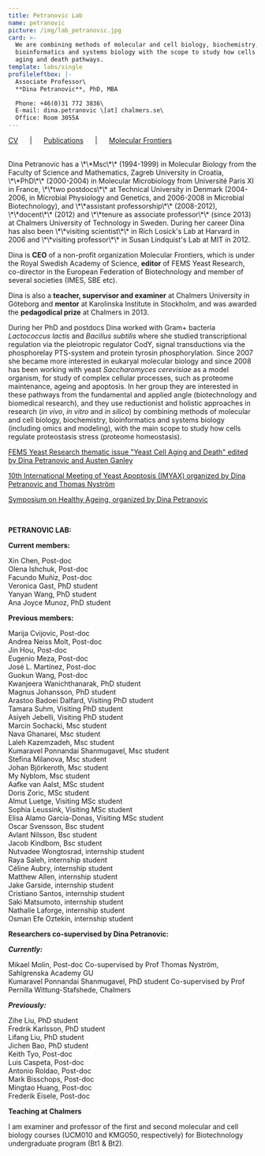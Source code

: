 ```yaml
---
title: Petranovic Lab
name: petranovic
picture: /img/lab_petranovic.jpg
card: >-
  We are combining methods of molecular and cell biology, biochemistry,
  bioinformatics and systems biology with the scope to study how cells regulate
  aging and death pathways.
template: labs/single
profileleftbox: |-
  Associate Professor\
  **Dina Petranovic**, PhD, MBA

  Phone: +46(0)31 772 3836\
  E-mail: dina.petranovic \[at] chalmers.se\
  Office: Room 3055A
---
```

[CV](/img/cv_dp1812.pdf) &nbsp;&nbsp;&nbsp;&nbsp; | &nbsp;&nbsp;&nbsp;&nbsp; [Publications](/img/pub_dp1812.pdf) &nbsp;&nbsp;&nbsp;&nbsp; | &nbsp;&nbsp;&nbsp;&nbsp; [Molecular Frontiers](http://www.molecularfrontiers.com/management-and-editorial-team)

<br/>
Dina Petranovic has a \*\*Msc\*\* (1994-1999) in Molecular Biology from the Faculty of Science and Mathematics, Zagreb University in Croatia, \*\*PhD\*\* (2000-2004) in Molecular Microbiology from Université Paris XI in France, \*\*two postdocs\*\* at Technical University in Denmark (2004-2006, in Microbial Physiology and Genetics, and 2006-2008 in Microbial Biotechnology), and \*\*assistant professorship\*\* (2008-2012), \*\*docent\*\* (2012) and \*\*tenure as associate professor\*\* (since 2013) at Chalmers University of Technology in Sweden. During her career Dina has also been \*\*visiting scientist\*\* in Rich Losick's Lab at Harvard in 2006 and \*\*visiting professor\*\* in Susan Lindquist's Lab at MIT in 2012.

Dina is **CEO** of a non-profit organization Molecular Frontiers, which is under the Royal Swedish Academy of Science, **editor** of FEMS Yeast Research, co-director in the European Federation of Biotechnology and member of several societies (IMES, SBE etc).

Dina is also a **teacher, supervisor and examiner** at Chalmers University in Göteborg and **mentor** at Karolinska Institute in Stockholm, and was awarded the **pedagodical prize** at Chalmers in 2013.

During her PhD and postdocs Dina worked with Gram+ bacteria _Lactococcus lactis_ and _Bacillus subtilis_ where she studied transcriptional regulation via the pleiotropic regulator CodY, signal transductions via the phosphorelay PTS-system and protein tyrosin phosphorylation. Since 2007 she became more interested in eukaryal molecular biology and since 2008 has been working with yeast _Saccharomyces cerevisiae_ as a model organism, for study of complex cellular processes, such as proteome maintenance, ageing and apoptosis. In her group they are interested in these pathways from the fundamental and applied angle (biotechnology and biomedical research), and they use reductionist and holistic approaches in research (_in vivo_, _in vitro_ and _in silico_) by combining methods of molecular and cell biology, biochemistry, bioinformatics and systems biology (including omics and modeling), with the main scope to study how cells regulate proteostasis stress (proteome homeostasis).

[FEMS Yeast Research thematic issue "Yeast Cell Aging and Death" edited by Dina Petranovic and Austen Ganley](https://onlinelibrary.wiley.com/toc/15671364/14/1)

[10th International Meeting of Yeast Apoptosis (IMYAX) organized by Dina Petranovic and Thomas Nyström](http://www.sysbio.se/imyaX/)

[Symposium on Healthy Ageing, organized by Dina Petranovic](http://www.chalmers.se/en/areas-of-advance/lifescience/events/Healthy-Ageing-Seminar/Pages/default.aspx)

<br/>

**PETRANOVIC LAB:**

**Current members:**

Xin Chen,  Post-doc\
Olena Ishchuk,  Post-doc\
Facundo Muñiz,  Post-doc\
Veronica Gast,  PhD student\
Yanyan Wang,  PhD student\
Ana Joyce Munoz,  PhD student

**Previous members:**

Marija Cvijovic, Post-doc\
Andrea Neiss Molt, Post-doc\
Jin Hou, Post-doc\
Eugenio Meza, Post-doc\
José L. Martínez, Post-doc\
Guokun Wang, Post-doc\
Kwanjeera Wanichthanarak,  PhD student\
Magnus Johansson,  PhD student\
Arastoo Badoei Dalfard, Visiting PhD student\
Tamara Suhm, Visiting PhD student\
Asiyeh Jebelli, Visiting PhD student\
Marcin Sochacki, Msc student\
Nava Ghanarei, Msc student\
Laleh Kazemzadeh, Msc student\
Kumaravel Ponnandai Shanmugavel, Msc student\
Stefina Milanova, Msc student\
Johan Björkeroth, Msc student\
My Nyblom, Msc student\
Aafke van Aalst,  MSc student\
Doris Zoric,  MSc student\
Almut Luetge, Visiting MSc student\
Sophia Leussink, Visiting MSc student\
Elisa Alamo Garcia-Donas, Visiting MSc student\
Oscar Svensson, Bsc student\
Avlant Nilsson, Bsc student\
Jacob Kindbom, Bsc student\
Nutvadee Wongtosrad, internship student\
Raya Saleh, internship student\
Céline Aubry, internship student\
Matthew Allen, internship student\
Jake Garside, internship student\
Cristiano Santos, internship student\
Saki Matsumoto, internship student\
Nathalie Laforge, internship student\
Osman Efe Oztekin, internship student

**Researchers co-supervised by Dina Petranovic:**

**_Currently:_**

Mikael Molin,  Post-doc
Co-supervised by Prof Thomas Nyström, Sahlgrenska Academy GU\
Kumaravel Ponnandai Shanmugavel, PhD student
Co-supervised by Prof Pernilla Wittung-Stafshede, Chalmers

**_Previously:_**

Zihe Liu,  PhD student\
Fredrik Karlsson,  PhD student\
Lifang Liu,  PhD student\
Jichen Bao,  PhD student\
Keith Tyo,  Post-doc\
Luis Caspeta,  Post-doc\
Antonio Roldao,  Post-doc\
Mark Bisschops,  Post-doc\
Mingtao Huang,  Post-doc\
Frederik Eisele,  Post-doc



**Teaching at Chalmers**

I am examiner and professor of the first and second molecular and cell biology courses (UCM010 and KMG050, respectively) for Biotechnology undergraduate program (Bt1 & Bt2).
